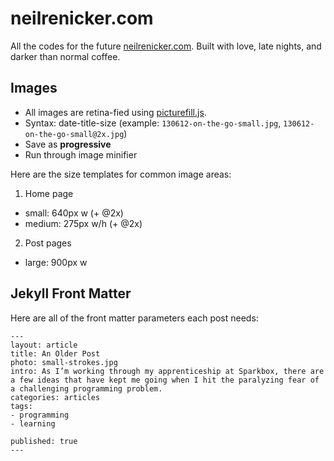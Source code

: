 # neilrenicker.com

All the codes for the future [neilrenicker.com](http://neilrenicker.com). Built with love, late nights, and darker than normal coffee.

## Images

* All images are retina-fied using [picturefill.js](https://github.com/scottjehl/picturefill).
* Syntax: date-title-size (example: `130612-on-the-go-small.jpg`, `130612-on-the-go-small@2x.jpg`)
* Save as **progressive**
* Run through image minifier

Here are the size templates for common image areas:

1. Home page
  * small: 640px w (+ @2x)
  * medium: 275px w/h (+ @2x)
2. Post pages
  * large: 900px w

## Jekyll Front Matter

Here are all of the front matter parameters each post needs:

    ---
    layout: article
    title: An Older Post
    photo: small-strokes.jpg
    intro: As I’m working through my apprenticeship at Sparkbox, there are a few ideas that have kept me going when I hit the paralyzing fear of a challenging programming problem.
    categories: articles
    tags:
    - programming
    - learning

    published: true
    ---